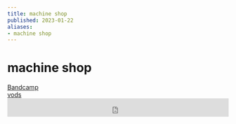 ```yaml
---
title: machine shop
published: 2023-01-22
aliases:
- machine shop
---
```


# machine shop

<div class="flex">
<div><i class="ri-store-2-fill"></i> <a href="https://music.exodrifter.space/track/machine-shop">Bandcamp</a></div>
<div><i class="ri-video-fill"></i> <a href="https://vods.exodrifter.space/tag/song-machine-shop">vods</a></div>
</div>

<iframe style="border: 0; width: 100%; max-width: 700px; height: 42px;" src="https://bandcamp.com/EmbeddedPlayer/album=477085509/size=small/bgcol=333333/linkcol=0f91ff/track=1545439378/transparent=true/" seamless><a href="https://music.exodrifter.space/album/lonely-metro">lonely metro by exodrifter</a></iframe>
